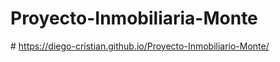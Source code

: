 # Proyecto-Inmobiliaria-Monte

#  https://diego-cristian.github.io/Proyecto-Inmobiliario-Monte/
 

 
